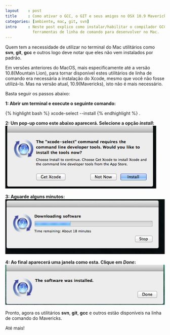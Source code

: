 ```yaml
---
layout    : post
title     : Como ativar o GCC, o GIT e seus amigos no OSX 10.9 Mavericks
categories: [ambiente, mac, git, svn]
intro     : Neste post explico como instalar/habilitar o compilador GCC, o GIT, o SVN e outras
            ferramentas de linha de comando para desenvolver no Mac.
---
```


Quem tem a necessidade de utilizar no terminal do Mac utilitários como **svn**, **git**, **gcc** e outros 
logo deve notar que eles não vem instalados por padrão.

Em versões anteriores do MacOS, mais especificamente até a versão 10.8(Mountain Lion), para tornar disponível
estes utilitários de linha de comando era necessária a instalação do Xcode, mesmo que você não fosse utilizá-lo.
Mas na versão atual, 10.9(Mavericks), isto não é mais necessário.

Basta seguir os passos abaixo:

**1: Abrir um terminal e execute o seguinte comando:**

{% highlight bash %}
xcode-select --install
{% endhighlight %}
.


**2: Um pop-up como este abaixo aparecerá. Selecione a opção _install_:**
![popup](/public/img/posts/cltools/01.png)

**3: Aguarde alguns minutos:**
![popup](/public/img/posts/cltools/02.png)

**4: Ao final aparecerá uma janela como esta. Clique em _Done_:**
![popup](/public/img/posts/cltools/03.png)

Pronto, agora os utilitários **svn**, **git**, **gcc** e outros estão disponíveis na linha de comando do Mavericks.

Até mais!

